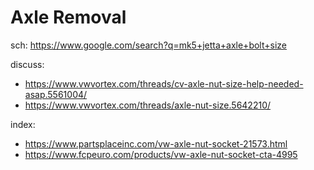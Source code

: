 # Axle Removal
sch: https://www.google.com/search?q=mk5+jetta+axle+bolt+size

discuss:
- https://www.vwvortex.com/threads/cv-axle-nut-size-help-needed-asap.5561004/
- https://www.vwvortex.com/threads/axle-nut-size.5642210/

index:
- https://www.partsplaceinc.com/vw-axle-nut-socket-21573.html
- https://www.fcpeuro.com/products/vw-axle-nut-socket-cta-4995
